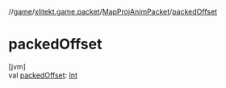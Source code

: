 //[game](../../../index.md)/[xlitekt.game.packet](../index.md)/[MapProjAnimPacket](index.md)/[packedOffset](packed-offset.md)

# packedOffset

[jvm]\
val [packedOffset](packed-offset.md): [Int](https://kotlinlang.org/api/latest/jvm/stdlib/kotlin/-int/index.html)
